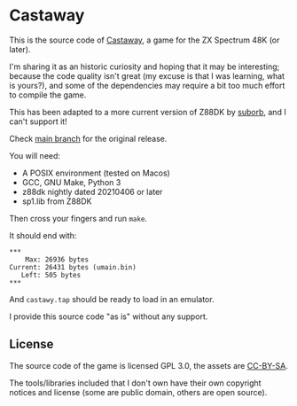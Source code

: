 # Castaway

This is the source code of [Castaway](https://www.usebox.net/jjm/castaway/), a
game for the ZX Spectrum 48K (or later).

I'm sharing it as an historic curiosity and hoping that it may be interesting;
because the code quality isn't great (my excuse is that I was learning, what is
yours?), and some of the dependencies may require a bit too much effort to
compile the game.

This has been adapted to a more current version of Z88DK by [suborb](https://github.com/suborb),
and I can't support it!

Check [main branch](https://github.com/reidrac/castaway-zx) for the original release.

You will need:

- A POSIX environment (tested on Macos)
- GCC, GNU Make, Python 3
- z88dk nightly dated 20210406 or later
- sp1.lib from Z88DK

Then cross your fingers and run `make`.

It should end with:
```
***
    Max: 26936 bytes
Current: 26431 bytes (umain.bin)
   Left: 505 bytes
***
```

And `castawy.tap` should be ready to load in an emulator.

I provide this source code "as is" without any support.

## License

The source code of the game is licensed GPL 3.0, the assets are [CC-BY-SA](https://creativecommons.org/licenses/by-sa/2.0/).

The tools/libraries included that I don't own have their own copyright notices
and license (some are public domain, others are open source).

